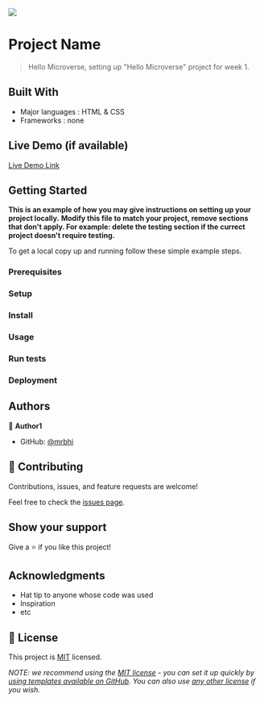 ![](https://img.shields.io/badge/Microverse-blueviolet)

# Project Name

> Hello Microverse, setting up "Hello Microverse" project for week 1.

## Built With

- Major languages : HTML & CSS
- Frameworks : none

## Live Demo (if available)

[Live Demo Link](https://livedemo.com)

## Getting Started

**This is an example of how you may give instructions on setting up your project
locally.** **Modify this file to match your project, remove sections that don't
apply. For example: delete the testing section if the currect project doesn't
require testing.**

To get a local copy up and running follow these simple example steps.

### Prerequisites

### Setup

### Install

### Usage

### Run tests

### Deployment

## Authors

👤 **Author1**

- GitHub: [@mrbhi](https://github.com/mrbhi)

## 🤝 Contributing

Contributions, issues, and feature requests are welcome!

Feel free to check the [issues page](../../issues/).

## Show your support

Give a ⭐️ if you like this project!

## Acknowledgments

- Hat tip to anyone whose code was used
- Inspiration
- etc

## 📝 License

This project is [MIT](./LICENSE) licensed.

_NOTE: we recommend using the
[MIT license](https://choosealicense.com/licenses/mit/) - you can set it up
quickly by
[using templates available on GitHub](https://docs.github.com/en/communities/setting-up-your-project-for-healthy-contributions/adding-a-license-to-a-repository).
You can also use [any other license](https://choosealicense.com/licenses/) if
you wish._

